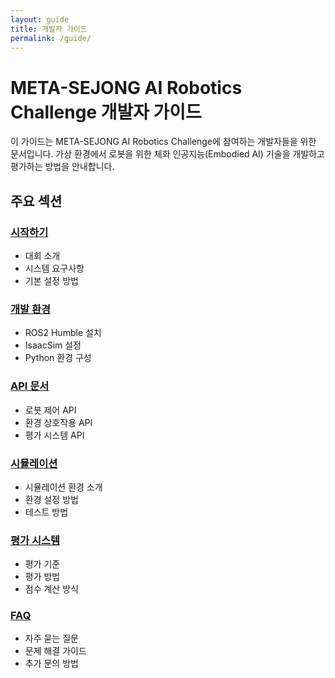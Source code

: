 ```yaml
---
layout: guide
title: 개발자 가이드
permalink: /guide/
---
```


# META-SEJONG AI Robotics Challenge 개발자 가이드

이 가이드는 META-SEJONG AI Robotics Challenge에 참여하는 개발자들을 위한 문서입니다. 가상 환경에서 로봇을 위한 체화 인공지능(Embodied AI) 기술을 개발하고 평가하는 방법을 안내합니다.

## 주요 섹션

### [시작하기](./getting-started/)
- 대회 소개
- 시스템 요구사항
- 기본 설정 방법

### [개발 환경](./development-environment/)
- ROS2 Humble 설치
- IsaacSim 설정
- Python 환경 구성

### [API 문서](./api-documentation/)
- 로봇 제어 API
- 환경 상호작용 API
- 평가 시스템 API

### [시뮬레이션](./simulation/)
- 시뮬레이션 환경 소개
- 환경 설정 방법
- 테스트 방법

### [평가 시스템](./evaluation/)
- 평가 기준
- 평가 방법
- 점수 계산 방식

### [FAQ](./faq/)
- 자주 묻는 질문
- 문제 해결 가이드
- 추가 문의 방법 